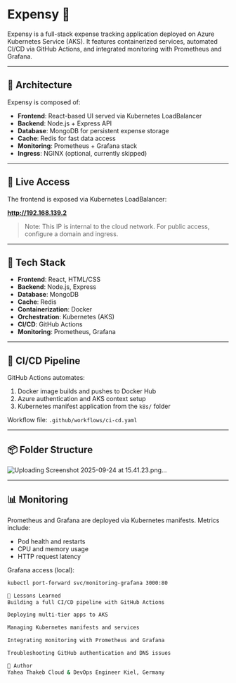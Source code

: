 # Expensy 💸

Expensy is a full-stack expense tracking application deployed on Azure Kubernetes Service (AKS). It features containerized services, automated CI/CD via GitHub Actions, and integrated monitoring with Prometheus and Grafana.

---

## 🧱 Architecture

Expensy is composed of:

- **Frontend**: React-based UI served via Kubernetes LoadBalancer  
- **Backend**: Node.js + Express API  
- **Database**: MongoDB for persistent expense storage  
- **Cache**: Redis for fast data access  
- **Monitoring**: Prometheus + Grafana stack  
- **Ingress**: NGINX (optional, currently skipped)

---

## 🚀 Live Access

The frontend is exposed via Kubernetes LoadBalancer:

**http://192.168.139.2**

> Note: This IP is internal to the cloud network. For public access, configure a domain and ingress.

---

## 🔧 Tech Stack

- **Frontend**: React, HTML/CSS  
- **Backend**: Node.js, Express  
- **Database**: MongoDB  
- **Cache**: Redis  
- **Containerization**: Docker  
- **Orchestration**: Kubernetes (AKS)  
- **CI/CD**: GitHub Actions  
- **Monitoring**: Prometheus, Grafana

---

## 🔁 CI/CD Pipeline

GitHub Actions automates:

1. Docker image builds and pushes to Docker Hub  
2. Azure authentication and AKS context setup  
3. Kubernetes manifest application from the `k8s/` folder

Workflow file: `.github/workflows/ci-cd.yaml`

---

## 📦 Folder Structure


![Uploading Screenshot 2025-09-24 at 15.41.23.png…]()




---

## 📊 Monitoring

Prometheus and Grafana are deployed via Kubernetes manifests. Metrics include:

- Pod health and restarts  
- CPU and memory usage  
- HTTP request latency

Grafana access (local):

```bash
kubectl port-forward svc/monitoring-grafana 3000:80

🧠 Lessons Learned
Building a full CI/CD pipeline with GitHub Actions

Deploying multi-tier apps to AKS

Managing Kubernetes manifests and services

Integrating monitoring with Prometheus and Grafana

Troubleshooting GitHub authentication and DNS issues

👤 Author
Yahea Thakeb Cloud & DevOps Engineer Kiel, Germany
